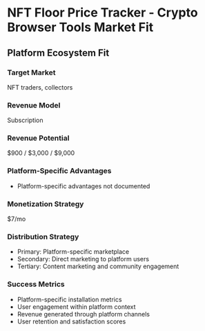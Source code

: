 # NFT Floor Price Tracker - Crypto Browser Tools Market Fit

## Platform Ecosystem Fit

### Target Market
NFT traders, collectors

### Revenue Model
Subscription

### Revenue Potential
$900 / $3,000 / $9,000

### Platform-Specific Advantages
- Platform-specific advantages not documented

### Monetization Strategy
$7/mo

### Distribution Strategy
- Primary: Platform-specific marketplace
- Secondary: Direct marketing to platform users
- Tertiary: Content marketing and community engagement

### Success Metrics
- Platform-specific installation metrics
- User engagement within platform context
- Revenue generated through platform channels
- User retention and satisfaction scores
